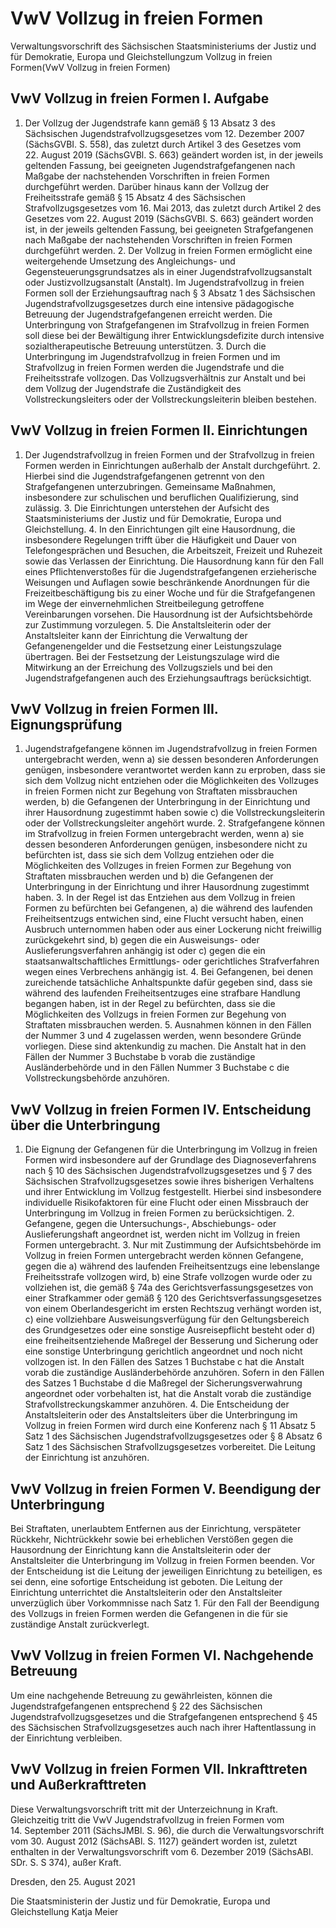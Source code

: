 # VwV Vollzug in freien Formen

Verwaltungsvorschrift des Sächsischen Staatsministeriums der Justiz und für Demokratie, Europa und Gleichstellungzum Vollzug in freien Formen(VwV Vollzug in freien Formen)

## VwV Vollzug in freien Formen I. Aufgabe

1. Der Vollzug der Jugendstrafe kann gemäß § 13 Absatz 3 des Sächsischen Jugendstrafvollzugsgesetzes vom 12. Dezember 2007 (SächsGVBI. S. 558), das zuletzt durch Artikel 3 des Gesetzes vom 22. August 2019 (SächsGVBl. S. 663) geändert worden ist, in der jeweils geltenden Fassung, bei geeigneten Jugendstrafgefangenen nach Maßgabe der nachstehenden Vorschriften in freien Formen durchgeführt werden. Darüber hinaus kann der Vollzug der Freiheitsstrafe gemäß § 15 Absatz 4 des Sächsischen Strafvollzugsgesetzes vom 16. Mai 2013, das zuletzt durch Artikel 2 des Gesetzes vom 22. August 2019 (SächsGVBl. S. 663) geändert worden ist, in der jeweils geltenden Fassung, bei geeigneten Strafgefangenen nach Maßgabe der nachstehenden Vorschriften in freien Formen durchgeführt werden. 2. Der Vollzug in freien Formen ermöglicht eine weitergehende Umsetzung des Angleichungs- und Gegensteuerungsgrundsatzes als in einer Jugendstrafvollzugsanstalt oder Justizvollzugsanstalt (Anstalt). Im Jugendstrafvollzug in freien Formen soll der Erziehungsauftrag nach § 3 Absatz 1 des Sächsischen Jugendstrafvollzugsgesetzes durch eine intensive pädagogische Betreuung der Jugendstrafgefangenen erreicht werden. Die Unterbringung von Strafgefangenen im Strafvollzug in freien Formen soll diese bei der Bewältigung ihrer Entwicklungsdefizite durch intensive sozialtherapeutische Betreuung unterstützen. 3. Durch die Unterbringung im Jugendstrafvollzug in freien Formen und im Strafvollzug in freien Formen werden die Jugendstrafe und die Freiheitsstrafe vollzogen. Das Vollzugsverhältnis zur Anstalt und bei dem Vollzug der Jugendstrafe die Zuständigkeit des Vollstreckungsleiters oder der Vollstreckungsleiterin bleiben bestehen. 
## VwV Vollzug in freien Formen II. Einrichtungen

1. Der Jugendstrafvollzug in freien Formen und der Strafvollzug in freien Formen werden in Einrichtungen außerhalb der Anstalt durchgeführt. 2. Hierbei sind die Jugendstrafgefangenen getrennt von den Strafgefangenen unterzubringen. Gemeinsame Maßnahmen, insbesondere zur schulischen und beruflichen Qualifizierung, sind zulässig. 3. Die Einrichtungen unterstehen der Aufsicht des Staatsministeriums der Justiz und für Demokratie, Europa und Gleichstellung. 4. In den Einrichtungen gilt eine Hausordnung, die insbesondere Regelungen trifft über die Häufigkeit und Dauer von Telefongesprächen und Besuchen, die Arbeitszeit, Freizeit und Ruhezeit sowie das Verlassen der Einrichtung. Die Hausordnung kann für den Fall eines Pflichtenverstoßes für die Jugendstrafgefangenen erzieherische Weisungen und Auflagen sowie beschränkende Anordnungen für die Freizeitbeschäftigung bis zu einer Woche und für die Strafgefangenen im Wege der einvernehmlichen Streitbeilegung getroffene Vereinbarungen vorsehen. Die Hausordnung ist der Aufsichtsbehörde zur Zustimmung vorzulegen. 5. Die Anstaltsleiterin oder der Anstaltsleiter kann der Einrichtung die Verwaltung der Gefangenengelder und die Festsetzung einer Leistungszulage übertragen. Bei der Festsetzung der Leistungszulage wird die Mitwirkung an der Erreichung des Vollzugsziels und bei den Jugendstrafgefangenen auch des Erziehungsauftrags berücksichtigt. 
## VwV Vollzug in freien Formen III. Eignungsprüfung

1. Jugendstrafgefangene können im Jugendstrafvollzug in freien Formen untergebracht werden, wenn a) sie dessen besonderen Anforderungen genügen, insbesondere verantwortet werden kann zu erproben, dass sie sich dem Vollzug nicht entziehen oder die Möglichkeiten des Vollzuges in freien Formen nicht zur Begehung von Straftaten missbrauchen werden, b) die Gefangenen der Unterbringung in der Einrichtung und ihrer Hausordnung zugestimmt haben sowie c) die Vollstreckungsleiterin oder der Vollstreckungsleiter angehört wurde. 2. Strafgefangene können im Strafvollzug in freien Formen untergebracht werden, wenn a) sie dessen besonderen Anforderungen genügen, insbesondere nicht zu befürchten ist, dass sie sich dem Vollzug entziehen oder die Möglichkeiten des Vollzuges in freien Formen zur Begehung von Straftaten missbrauchen werden und b) die Gefangenen der Unterbringung in der Einrichtung und ihrer Hausordnung zugestimmt haben. 3. In der Regel ist das Entziehen aus dem Vollzug in freien Formen zu befürchten bei Gefangenen, a) die während des laufenden Freiheitsentzugs entwichen sind, eine Flucht versucht haben, einen Ausbruch unternommen haben oder aus einer Lockerung nicht freiwillig zurückgekehrt sind, b) gegen die ein Ausweisungs- oder Auslieferungsverfahren anhängig ist oder c) gegen die ein staatsanwaltschaftliches Ermittlungs- oder gerichtliches Strafverfahren wegen eines Verbrechens anhängig ist. 4. Bei Gefangenen, bei denen zureichende tatsächliche Anhaltspunkte dafür gegeben sind, dass sie während des laufenden Freiheitsentzuges eine strafbare Handlung begangen haben, ist in der Regel zu befürchten, dass sie die Möglichkeiten des Vollzugs in freien Formen zur Begehung von Straftaten missbrauchen werden. 5. Ausnahmen können in den Fällen der Nummer 3 und 4 zugelassen werden, wenn besondere Gründe vorliegen. Diese sind aktenkundig zu machen. Die Anstalt hat in den Fällen der Nummer 3 Buchstabe b vorab die zuständige Ausländerbehörde und in den Fällen Nummer 3 Buchstabe c die Vollstreckungsbehörde anzuhören. 
## VwV Vollzug in freien Formen IV. Entscheidung über die Unterbringung

1. Die Eignung der Gefangenen für die Unterbringung im Vollzug in freien Formen wird insbesondere auf der Grundlage des Diagnoseverfahrens nach § 10 des Sächsischen Jugendstrafvollzugsgesetzes und § 7 des Sächsischen Strafvollzugsgesetzes sowie ihres bisherigen Verhaltens und ihrer Entwicklung im Vollzug festgestellt. Hierbei sind insbesondere individuelle Risikofaktoren für eine Flucht oder einen Missbrauch der Unterbringung im Vollzug in freien Formen zu berücksichtigen. 2. Gefangene, gegen die Untersuchungs-, Abschiebungs- oder Auslieferungshaft angeordnet ist, werden nicht im Vollzug in freien Formen untergebracht. 3. Nur mit Zustimmung der Aufsichtsbehörde im Vollzug in freien Formen untergebracht werden können Gefangene, gegen die a) während des laufenden Freiheitsentzugs eine lebenslange Freiheitsstrafe vollzogen wird, b) eine Strafe vollzogen wurde oder zu vollziehen ist, die gemäß § 74a des Gerichtsverfassungsgesetzes von einer Strafkammer oder gemäß § 120 des Gerichtsverfassungsgesetzes von einem Oberlandesgericht im ersten Rechtszug verhängt worden ist, c) eine vollziehbare Ausweisungsverfügung für den Geltungsbereich des Grundgesetzes oder eine sonstige Ausreisepflicht besteht oder d) eine freiheitsentziehende Maßregel der Besserung und Sicherung oder eine sonstige Unterbringung gerichtlich angeordnet und noch nicht vollzogen ist.
In den Fällen des Satzes 1 Buchstabe c hat die Anstalt vorab die zuständige Ausländerbehörde anzuhören. Sofern in den Fällen des Satzes 1 Buchstabe d die Maßregel der Sicherungsverwahrung angeordnet oder vorbehalten ist, hat die Anstalt vorab die zuständige Strafvollstreckungskammer anzuhören. 4. Die Entscheidung der Anstaltsleiterin oder des Anstaltsleiters über die Unterbringung im Vollzug in freien Formen wird durch eine Konferenz nach § 11 Absatz 5 Satz 1 des Sächsischen Jugendstrafvollzugsgesetzes oder § 8 Absatz 6 Satz 1 des Sächsischen Strafvollzugsgesetzes vorbereitet. Die Leitung der Einrichtung ist anzuhören. 
## VwV Vollzug in freien Formen V. Beendigung der Unterbringung

Bei Straftaten, unerlaubtem Entfernen aus der Einrichtung, verspäteter Rückkehr, Nichtrückkehr sowie bei erheblichen Verstößen gegen die Hausordnung der Einrichtung kann die Anstaltsleiterin oder der Anstaltsleiter die Unterbringung im Vollzug in freien Formen beenden. Vor der Entscheidung ist die Leitung der jeweiligen Einrichtung zu beteiligen, es sei denn, eine sofortige Entscheidung ist geboten. Die Leitung der Einrichtung unterrichtet die Anstaltsleiterin oder den Anstaltsleiter unverzüglich über Vorkommnisse nach Satz 1. Für den Fall der Beendigung des Vollzugs in freien Formen werden die Gefangenen in die für sie zuständige Anstalt zurückverlegt.


## VwV Vollzug in freien Formen VI. Nachgehende Betreuung

Um eine nachgehende Betreuung zu gewährleisten, können die Jugendstrafgefangenen entsprechend § 22 des Sächsischen Jugendstrafvollzugsgesetzes und die Strafgefangenen entsprechend § 45 des Sächsischen Strafvollzugsgesetzes auch nach ihrer Haftentlassung in der Einrichtung verbleiben.


## VwV Vollzug in freien Formen VII. Inkrafttreten und Außerkrafttreten

Diese Verwaltungsvorschrift tritt mit der Unterzeichnung in Kraft. Gleichzeitig tritt die VwV Jugendstrafvollzug in freien Formen vom 14. September 2011 (SächsJMBl. S. 96), die durch die Verwaltungsvorschrift vom 30. August 2012 (SächsABl. S. 1127) geändert worden ist, zuletzt enthalten in der Verwaltungsvorschrift vom 6. Dezember 2019 (SächsABl. SDr. S. S 374), außer Kraft.

Dresden, den 25. August 2021

Die Staatsministerin der Justiz und für Demokratie, Europa und Gleichstellung
Katja Meier

